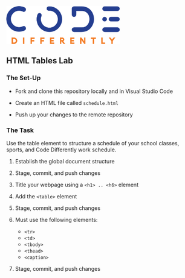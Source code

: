 <img  src="../../assets/code-diff-logo.png" alt="Code Differently Logo" style="height:100px; width:300px;">

## HTML Tables Lab



### The Set-Up

- Fork and clone  this repository locally and in Visual Studio Code

- Create an HTML file called `schedule.html`

- Push up your changes to the remote repository


### The Task

Use the table element to structure  a schedule of your school classes, sports, and Code Differently work schedule.

1. Establish the global document structure

2. Stage, commit, and push changes

3. Title your webpage using a `<h1> .. <h6>` element

4. Add the `<table>` element

5. Stage, commit, and push changes

6. Must use the following elements:

    - `<tr>`
    - `<td>`
    - `<tbody>`
    - `<thead>`
    - `<caption>`

7. Stage, commit, and push changes








